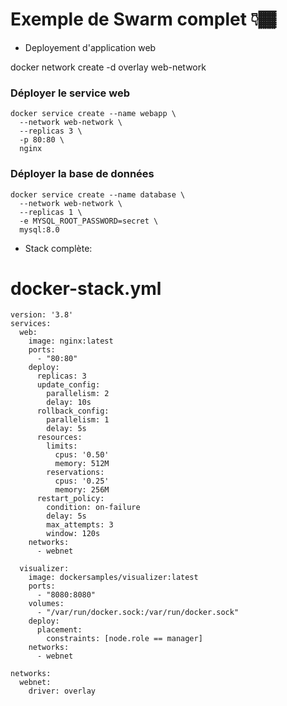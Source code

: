 # Exemple de Swarm complet 👇🏾
- Deployement d'application web

docker network create -d overlay web-network
### Déployer le service web
```
docker service create --name webapp \
  --network web-network \
  --replicas 3 \
  -p 80:80 \
  nginx
```

### Déployer la base de données
```
docker service create --name database \
  --network web-network \
  --replicas 1 \
  -e MYSQL_ROOT_PASSWORD=secret \
  mysql:8.0
```
- Stack complète:
# docker-stack.yml
```
version: '3.8'
services:
  web:
    image: nginx:latest
    ports:
      - "80:80"
    deploy:
      replicas: 3
      update_config:
        parallelism: 2
        delay: 10s
      rollback_config:
        parallelism: 1
        delay: 5s
      resources:
        limits:
          cpus: '0.50'
          memory: 512M
        reservations:
          cpus: '0.25'
          memory: 256M
      restart_policy:
        condition: on-failure
        delay: 5s
        max_attempts: 3
        window: 120s
    networks:
      - webnet

  visualizer:
    image: dockersamples/visualizer:latest
    ports:
      - "8080:8080"
    volumes:
      - "/var/run/docker.sock:/var/run/docker.sock"
    deploy:
      placement:
        constraints: [node.role == manager]
    networks:
      - webnet

networks:
  webnet:
    driver: overlay
```
